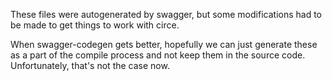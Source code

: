 These files were autogenerated by swagger, but some modifications had to be made to get things to work with circe.

When swagger-codegen gets better, hopefully we can just generate these as a part of the compile process and not keep them in the source code. Unfortunately, that's not the case now.